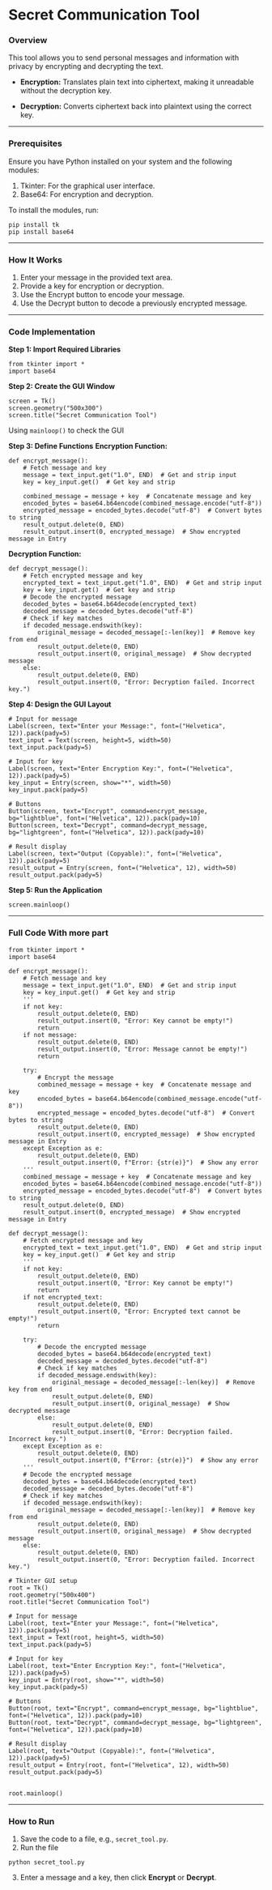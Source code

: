 # Secret Communication Tool
### Overview
This tool allows you to send personal messages and information with privacy by encrypting and decrypting the text.

* **Encryption:** Translates plain text into ciphertext, making it unreadable without the decryption key.

* **Decryption:** Converts ciphertext back into plaintext using the correct key.

---

### Prerequisites
Ensure you have Python installed on your system and the following modules:

1. Tkinter: For the graphical user interface.
2. Base64: For encryption and decryption.

To install the modules, run:

```
pip install tk
pip install base64
```

---

### How It Works
1. Enter your message in the provided text area.
2. Provide a key for encryption or decryption.
3. Use the Encrypt button to encode your message.
4. Use the Decrypt button to decode a previously encrypted message.

---

### Code Implementation
**Step 1: Import Required Libraries**
```
from tkinter import *
import base64
```
**Step 2: Create the GUI Window**
```
screen = Tk()
screen.geometry("500x300")
screen.title("Secret Communication Tool")
```
Using `mainloop()` to check the GUI

**Step 3: Define Functions**
**Encryption Function:**
```
def encrypt_message():
    # Fetch message and key
    message = text_input.get("1.0", END)  # Get and strip input
    key = key_input.get()  # Get key and strip

    combined_message = message + key  # Concatenate message and key
    encoded_bytes = base64.b64encode(combined_message.encode("utf-8"))
    encrypted_message = encoded_bytes.decode("utf-8")  # Convert bytes to string
    result_output.delete(0, END)
    result_output.insert(0, encrypted_message)  # Show encrypted message in Entry
```
**Decryption Function:**
```
def decrypt_message():
    # Fetch encrypted message and key
    encrypted_text = text_input.get("1.0", END)  # Get and strip input
    key = key_input.get()  # Get key and strip
    # Decode the encrypted message
    decoded_bytes = base64.b64decode(encrypted_text)
    decoded_message = decoded_bytes.decode("utf-8")
    # Check if key matches
    if decoded_message.endswith(key):
        original_message = decoded_message[:-len(key)]  # Remove key from end
        result_output.delete(0, END)
        result_output.insert(0, original_message)  # Show decrypted message
    else:
        result_output.delete(0, END)
        result_output.insert(0, "Error: Decryption failed. Incorrect key.")
```
**Step 4: Design the GUI Layout**
```
# Input for message
Label(screen, text="Enter your Message:", font=("Helvetica", 12)).pack(pady=5)
text_input = Text(screen, height=5, width=50)
text_input.pack(pady=5)

# Input for key
Label(screen, text="Enter Encryption Key:", font=("Helvetica", 12)).pack(pady=5)
key_input = Entry(screen, show="*", width=50)
key_input.pack(pady=5)

# Buttons
Button(screen, text="Encrypt", command=encrypt_message, bg="lightblue", font=("Helvetica", 12)).pack(pady=10)
Button(screen, text="Decrypt", command=decrypt_message, bg="lightgreen", font=("Helvetica", 12)).pack(pady=10)

# Result display
Label(screen, text="Output (Copyable):", font=("Helvetica", 12)).pack(pady=5)
result_output = Entry(screen, font=("Helvetica", 12), width=50)
result_output.pack(pady=5)
```
**Step 5: Run the Application**
```
screen.mainloop()
```

---

### Full Code With more part
```
from tkinter import *
import base64

def encrypt_message():
    # Fetch message and key
    message = text_input.get("1.0", END)  # Get and strip input
    key = key_input.get()  # Get key and strip
    '''
    if not key:
        result_output.delete(0, END)
        result_output.insert(0, "Error: Key cannot be empty!")
        return
    if not message:
        result_output.delete(0, END)
        result_output.insert(0, "Error: Message cannot be empty!")
        return
    
    try:
        # Encrypt the message
        combined_message = message + key  # Concatenate message and key
        encoded_bytes = base64.b64encode(combined_message.encode("utf-8"))
        encrypted_message = encoded_bytes.decode("utf-8")  # Convert bytes to string
        result_output.delete(0, END)
        result_output.insert(0, encrypted_message)  # Show encrypted message in Entry
    except Exception as e:
        result_output.delete(0, END)
        result_output.insert(0, f"Error: {str(e)}")  # Show any error
    '''
    combined_message = message + key  # Concatenate message and key
    encoded_bytes = base64.b64encode(combined_message.encode("utf-8"))
    encrypted_message = encoded_bytes.decode("utf-8")  # Convert bytes to string
    result_output.delete(0, END)
    result_output.insert(0, encrypted_message)  # Show encrypted message in Entry

def decrypt_message():
    # Fetch encrypted message and key
    encrypted_text = text_input.get("1.0", END)  # Get and strip input
    key = key_input.get()  # Get key and strip
    '''
    if not key:
        result_output.delete(0, END)
        result_output.insert(0, "Error: Key cannot be empty!")
        return
    if not encrypted_text:
        result_output.delete(0, END)
        result_output.insert(0, "Error: Encrypted text cannot be empty!")
        return
    
    try:
        # Decode the encrypted message
        decoded_bytes = base64.b64decode(encrypted_text)
        decoded_message = decoded_bytes.decode("utf-8")
        # Check if key matches
        if decoded_message.endswith(key):
            original_message = decoded_message[:-len(key)]  # Remove key from end
            result_output.delete(0, END)
            result_output.insert(0, original_message)  # Show decrypted message
        else:
            result_output.delete(0, END)
            result_output.insert(0, "Error: Decryption failed. Incorrect key.")
    except Exception as e:
        result_output.delete(0, END)
        result_output.insert(0, f"Error: {str(e)}")  # Show any error
    '''
    # Decode the encrypted message
    decoded_bytes = base64.b64decode(encrypted_text)
    decoded_message = decoded_bytes.decode("utf-8")
    # Check if key matches
    if decoded_message.endswith(key):
        original_message = decoded_message[:-len(key)]  # Remove key from end
        result_output.delete(0, END)
        result_output.insert(0, original_message)  # Show decrypted message
    else:
        result_output.delete(0, END)
        result_output.insert(0, "Error: Decryption failed. Incorrect key.")

# Tkinter GUI setup
root = Tk()
root.geometry("500x400")
root.title("Secret Communication Tool")

# Input for message
Label(root, text="Enter your Message:", font=("Helvetica", 12)).pack(pady=5)
text_input = Text(root, height=5, width=50)
text_input.pack(pady=5)

# Input for key
Label(root, text="Enter Encryption Key:", font=("Helvetica", 12)).pack(pady=5)
key_input = Entry(root, show="*", width=50)
key_input.pack(pady=5)

# Buttons
Button(root, text="Encrypt", command=encrypt_message, bg="lightblue", font=("Helvetica", 12)).pack(pady=10)
Button(root, text="Decrypt", command=decrypt_message, bg="lightgreen", font=("Helvetica", 12)).pack(pady=10)

# Result display
Label(root, text="Output (Copyable):", font=("Helvetica", 12)).pack(pady=5)
result_output = Entry(root, font=("Helvetica", 12), width=50)
result_output.pack(pady=5)


root.mainloop()
```

---

### How to Run
1. Save the code to a file, e.g., `secret_tool.py`.
2. Run the file
```
python secret_tool.py
```
3. Enter a message and a key, then click **Encrypt** or **Decrypt**.
